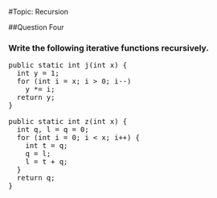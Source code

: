 #Topic: Recursion

##Question Four
### Write the following iterative functions recursively.
<pre>public static int j(int x) {
  int y = 1;
  for (int i = x; i &gt; 0; i--)
    y *= i;
  return y;
}

public static int z(int x) {
  int q, l = q = 0;
  for (int i = 0; i &lt; x; i++) {
    int t = q;
    q = l;
    l = t + q;
  }
  return q;
}</pre>